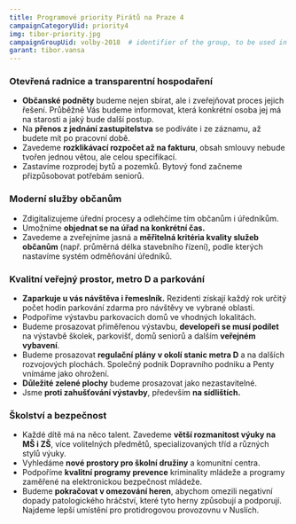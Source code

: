 ```yaml
---
title: Programové priority Pirátů na Praze 4
campaignCategoryUid: priority4
img: tibor-priority.jpg
campaignGroupUid: volby-2018  # identifier of the group, to be used in program point
garant: tibor.vansa
---
```



### Otevřená radnice a transparentní hospodaření
* **Občanské podněty** budeme nejen sbírat, ale i zveřejňovat proces jejich řešení. Průběžně Vás budeme informovat, která konkrétní osoba jej má na starosti a jaký bude další postup. 
* Na **přenos z jednání zastupitelstva** se podíváte i ze záznamu, až budete mít po pracovní době.  
* Zavedeme **rozklikávací rozpočet až na fakturu**, obsah smlouvy nebude tvořen jednou větou, ale celou specifikací. 
* Zastavíme rozprodej bytů a pozemků. Bytový fond začneme přizpůsobovat potřebám seniorů.

### Moderní služby občanům
* Zdigitalizujeme úřední procesy a odlehčíme tím občanům i úředníkům.
* Umožníme **objednat se na úřad na konkrétní čas.** 
* Zavedeme a zveřejníme jasná a **měřitelná kritéria kvality služeb občanům** (např. průměrná délka stavebního řízení), podle kterých nastavíme systém odměňování úředníků.

### Kvalitní veřejný prostor, metro D a parkování
* **Zaparkuje u vás návštěva i řemeslník.** Rezidenti získají každý rok určitý počet hodin parkování zdarma pro návštěvy ve vybrané oblasti. 
* Podpoříme výstavbu parkovacích domů ve vhodných lokalitách. 
* Budeme prosazovat přiměřenou výstavbu, **developeři se musí podílet**	 na výstavbě školek, parkovišť, domů seniorů a dalším **veřejném vybavení**. 
* Budeme prosazovat **regulační plány v okolí stanic metra D** a na dalších rozvojových plochách. Společný podnik Dopravního podniku a Penty vnímáme jako ohrožení. 
* **Důležité zelené plochy** budeme prosazovat jako nezastavitelné. 
* Jsme **proti zahušťování výstavby**, především **na sídlištích.** 

### Školství a bezpečnost
* Každé dítě má na něco talent. Zavedeme **větší rozmanitost výuky na MŠ i ZŠ**, více volitelných předmětů, specializovaných tříd a různých stylů výuky. 
* Vyhledáme **nové prostory pro školní družiny** a komunitní centra.
* Podpoříme **kvalitní programy prevence** kriminality mládeže a programy zaměřené na elektronickou bezpečnost mládeže.
* Budeme **pokračovat v omezování heren**, abychom omezili negativní dopady patologického hráčství, které tyto herny způsobují a podporují. Najdeme lepší umístění pro protidrogovou provozovnu v Nuslích.


